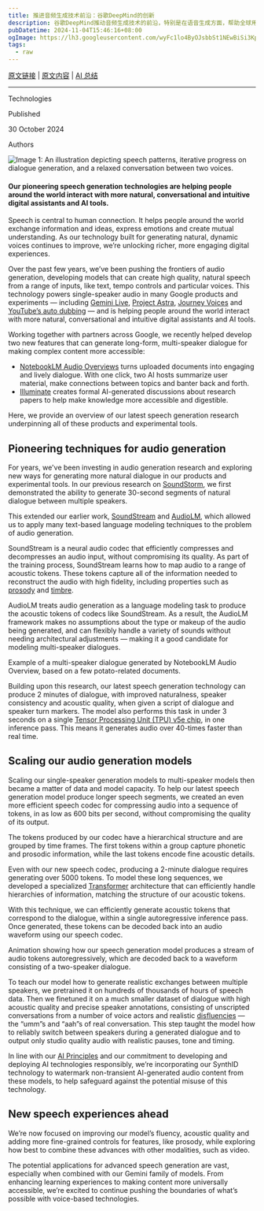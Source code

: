 ```yaml
---
title: 推进音频生成技术前沿：谷歌DeepMind的创新
description: 谷歌DeepMind推动音频生成技术的前沿，特别是在语音生成方面，帮助全球用户与更自然、对话式和直观的数字助手及AI工具进行互动。我们的创新技术不仅提升了人机交互的自然性，还为用户提供了更流畅的沟通体验。
pubDatetime: 2024-11-04T15:46:16+08:00
ogImage: https://lh3.googleusercontent.com/wyFc1lo4ByOJsbbSt1NEwBiSi3KpImyqA9ukx-mLxJROIakSxhPwk-kPtlIfFKX9Txm2J_lbpIvnrDhFnegrpN8ihlvYpBTsFNAmOlq0C2rm_gef=w1200-h630-n-nu
tags: 
  - raw
---
```


[原文链接](https://deepmind.google/discover/blog/pushing-the-frontiers-of-audio-generation/) | [原文内容](../raw/audio-generation-deepmind) | [AI 总结](../summary/audio-generation-deepmind)

---

Technologies

Published

30 October 2024

Authors

 ![Image 1: An illustration depicting speech patterns, iterative progress on dialogue generation,  and a relaxed conversation between two voices.](https://lh3.googleusercontent.com/_jjPl1Kv1mv1Qz5QdR_nJ-3rnaqSrwTabpyrdabzYl7hytlaIMj_i3elkt5o3pPVCjI-9M0Nuazevo3Jr81VubuIV4QY9IZsxVDPktGMGeODFIFn=w1072-h603-n-nu)

#### Our pioneering speech generation technologies are helping people around the world interact with more natural, conversational and intuitive digital assistants and AI tools.

Speech is central to human connection. It helps people around the world exchange information and ideas, express emotions and create mutual understanding. As our technology built for generating natural, dynamic voices continues to improve, we’re unlocking richer, more engaging digital experiences.

Over the past few years, we’ve been pushing the frontiers of audio generation, developing models that can create high quality, natural speech from a range of inputs, like text, tempo controls and particular voices. This technology powers single-speaker audio in many Google products and experiments — including [Gemini Live](https://blog.google/products/gemini/made-by-google-gemini-ai-updates/), [Project Astra](https://deepmind.google/technologies/gemini/project-astra/), [Journey Voices](https://cloud.google.com/text-to-speech/docs/voice-types) and [YouTube’s auto dubbing](https://blog.youtube/news-and-events/made-on-youtube-2024/) — and is helping people around the world interact with more natural, conversational and intuitive digital assistants and AI tools.

Working together with partners across Google, we recently helped develop two new features that can generate long-form, multi-speaker dialogue for making complex content more accessible:

*   [NotebookLM Audio Overviews](https://notebooklm.google/) turns uploaded documents into engaging and lively dialogue. With one click, two AI hosts summarize user material, make connections between topics and banter back and forth.
*   [Illuminate](https://illuminate.google.com/) creates formal AI-generated discussions about research papers to help make knowledge more accessible and digestible.

Here, we provide an overview of our latest speech generation research underpinning all of these products and experimental tools.

Pioneering techniques for audio generation
------------------------------------------

For years, we've been investing in audio generation research and exploring new ways for generating more natural dialogue in our products and experimental tools. In our previous research on [SoundStorm](https://research.google/blog/soundstorm-efficient-parallel-audio-generation/), we first demonstrated the ability to generate 30-second segments of natural dialogue between multiple speakers.

This extended our earlier work, [SoundStream](https://research.google/blog/soundstream-an-end-to-end-neural-audio-codec/) and [AudioLM](https://google-research.github.io/seanet/audiolm/examples/), which allowed us to apply many text-based language modeling techniques to the problem of audio generation.

SoundStream is a neural audio codec that efficiently compresses and decompresses an audio input, without compromising its quality. As part of the training process, SoundStream learns how to map audio to a range of acoustic tokens. These tokens capture all of the information needed to reconstruct the audio with high fidelity, including properties such as [prosody](https://en.wikipedia.org/wiki/Prosody_(linguistics)) and [timbre](https://en.wikipedia.org/wiki/Timbre).

AudioLM treats audio generation as a language modeling task to produce the acoustic tokens of codecs like SoundStream. As a result, the AudioLM framework makes no assumptions about the type or makeup of the audio being generated, and can flexibly handle a variety of sounds without needing architectural adjustments — making it a good candidate for modeling multi-speaker dialogues.

Example of a multi-speaker dialogue generated by NotebookLM Audio Overview, based on a few potato-related documents.

Building upon this research, our latest speech generation technology can produce 2 minutes of dialogue, with improved naturalness, speaker consistency and acoustic quality, when given a script of dialogue and speaker turn markers. The model also performs this task in under 3 seconds on a single [Tensor Processing Unit (TPU) v5e chip](https://cloud.google.com/tpu/docs/v5e), in one inference pass. This means it generates audio over 40-times faster than real time.

Scaling our audio generation models
-----------------------------------

Scaling our single-speaker generation models to multi-speaker models then became a matter of data and model capacity. To help our latest speech generation model produce longer speech segments, we created an even more efficient speech codec for compressing audio into a sequence of tokens, in as low as 600 bits per second, without compromising the quality of its output.

The tokens produced by our codec have a hierarchical structure and are grouped by time frames. The first tokens within a group capture phonetic and prosodic information, while the last tokens encode fine acoustic details.

Even with our new speech codec, producing a 2-minute dialogue requires generating over 5000 tokens. To model these long sequences, we developed a specialized [Transformer](https://research.google/blog/transformer-a-novel-neural-network-architecture-for-language-understanding/) architecture that can efficiently handle hierarchies of information, matching the structure of our acoustic tokens.

With this technique, we can efficiently generate acoustic tokens that correspond to the dialogue, within a single autoregressive inference pass. Once generated, these tokens can be decoded back into an audio waveform using our speech codec.

Animation showing how our speech generation model produces a stream of audio tokens autoregressively, which are decoded back to a waveform consisting of a two-speaker dialogue.

To teach our model how to generate realistic exchanges between multiple speakers, we pretrained it on hundreds of thousands of hours of speech data. Then we finetuned it on a much smaller dataset of dialogue with high acoustic quality and precise speaker annotations, consisting of unscripted conversations from a number of voice actors and realistic [disfluencies](https://en.wikipedia.org/wiki/Speech_disfluency) — the “umm”s and “aah”s of real conversation. This step taught the model how to reliably switch between speakers during a generated dialogue and to output only studio quality audio with realistic pauses, tone and timing.

In line with our [AI Principles](https://ai.google/responsibility/principles/) and our commitment to developing and deploying AI technologies responsibly, we’re incorporating our SynthID technology to watermark non-transient AI-generated audio content from these models, to help safeguard against the potential misuse of this technology.

New speech experiences ahead
----------------------------

We’re now focused on improving our model’s fluency, acoustic quality and adding more fine-grained controls for features, like prosody, while exploring how best to combine these advances with other modalities, such as video.

The potential applications for advanced speech generation are vast, especially when combined with our Gemini family of models. From enhancing learning experiences to making content more universally accessible, we’re excited to continue pushing the boundaries of what’s possible with voice-based technologies.
